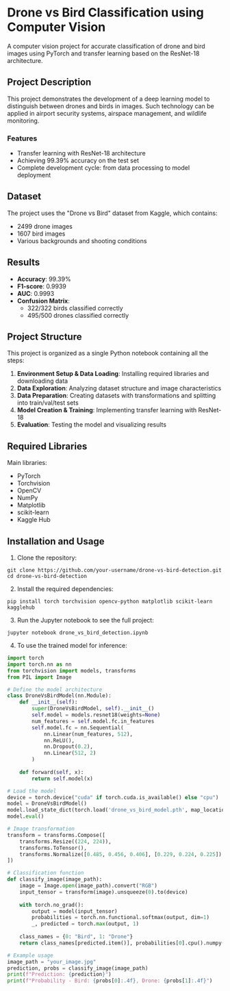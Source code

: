 # Drone vs Bird Classification using Computer Vision

A computer vision project for accurate classification of drone and bird images using PyTorch and transfer learning based on the ResNet-18 architecture.

## Project Description

This project demonstrates the development of a deep learning model to distinguish between drones and birds in images. Such technology can be applied in airport security systems, airspace management, and wildlife monitoring.

### Features
- Transfer learning with ResNet-18 architecture
- Achieving 99.39% accuracy on the test set
- Complete development cycle: from data processing to model deployment

## Dataset

The project uses the "Drone vs Bird" dataset from Kaggle, which contains:
- 2499 drone images
- 1607 bird images
- Various backgrounds and shooting conditions

## Results

- **Accuracy**: 99.39%
- **F1-score**: 0.9939
- **AUC**: 0.9993
- **Confusion Matrix**:
  - 322/322 birds classified correctly
  - 495/500 drones classified correctly

## Project Structure

This project is organized as a single Python notebook containing all the steps:

1. **Environment Setup & Data Loading**: Installing required libraries and downloading data
2. **Data Exploration**: Analyzing dataset structure and image characteristics
3. **Data Preparation**: Creating datasets with transformations and splitting into train/val/test sets
4. **Model Creation & Training**: Implementing transfer learning with ResNet-18
5. **Evaluation**: Testing the model and visualizing results

## Required Libraries

Main libraries:
- PyTorch
- Torchvision
- OpenCV
- NumPy
- Matplotlib
- scikit-learn
- Kaggle Hub

## Installation and Usage

1. Clone the repository:
```
git clone https://github.com/your-username/drone-vs-bird-detection.git
cd drone-vs-bird-detection
```

2. Install the required dependencies:
```
pip install torch torchvision opencv-python matplotlib scikit-learn kagglehub
```

3. Run the Jupyter notebook to see the full project:
```
jupyter notebook drone_vs_bird_detection.ipynb
```

4. To use the trained model for inference:

```python
import torch
import torch.nn as nn
from torchvision import models, transforms
from PIL import Image

# Define the model architecture
class DroneVsBirdModel(nn.Module):
    def __init__(self):
        super(DroneVsBirdModel, self).__init__()
        self.model = models.resnet18(weights=None)
        num_features = self.model.fc.in_features
        self.model.fc = nn.Sequential(
            nn.Linear(num_features, 512),
            nn.ReLU(),
            nn.Dropout(0.2),
            nn.Linear(512, 2)
        )
    
    def forward(self, x):
        return self.model(x)

# Load the model
device = torch.device("cuda" if torch.cuda.is_available() else "cpu")
model = DroneVsBirdModel()
model.load_state_dict(torch.load('drone_vs_bird_model.pth', map_location=device))
model.eval()

# Image transformation
transform = transforms.Compose([
    transforms.Resize((224, 224)),
    transforms.ToTensor(),
    transforms.Normalize([0.485, 0.456, 0.406], [0.229, 0.224, 0.225])
])

# Classification function
def classify_image(image_path):
    image = Image.open(image_path).convert("RGB")
    input_tensor = transform(image).unsqueeze(0).to(device)
    
    with torch.no_grad():
        output = model(input_tensor)
        probabilities = torch.nn.functional.softmax(output, dim=1)
        _, predicted = torch.max(output, 1)
    
    class_names = {0: "Bird", 1: "Drone"}
    return class_names[predicted.item()], probabilities[0].cpu().numpy()

# Example usage
image_path = "your_image.jpg"
prediction, probs = classify_image(image_path)
print(f"Prediction: {prediction}")
print(f"Probability - Bird: {probs[0]:.4f}, Drone: {probs[1]:.4f}")
```
